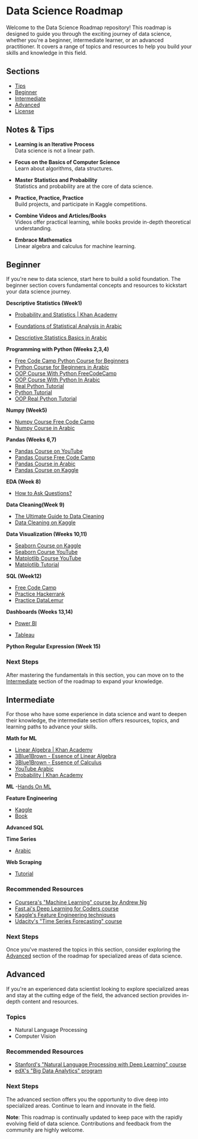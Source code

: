 # Data Science Roadmap

Welcome to the Data Science Roadmap repository! This roadmap is designed to guide you through the exciting journey of data science, whether you're a beginner, intermediate learner, or an advanced practitioner. It covers a range of topics and resources to help you build your skills and knowledge in this field.

## Sections
- [Tips](#tips)
- [Beginner](#beginner)
- [Intermediate](#intermediate)
- [Advanced](#advanced)
- [License](#license)

## Notes & Tips

- **Learning is an Iterative Process**  
    Data science is not a linear path.

- **Focus on the Basics of Computer Science**  
    Learn about algorithms, data structures.

- **Master Statistics and Probability**  
    Statistics and probability are at the core of data science.

- **Practice, Practice, Practice**  
    Build projects, and participate in Kaggle competitions.

- **Combine Videos and Articles/Books**  
    Videos offer practical learning, while books provide in-depth theoretical understanding.

- **Embrace Mathematics**  
    Linear algebra and calculus for machine learning.









## Beginner
If you're new to data science, start here to build a solid foundation. The beginner section covers fundamental concepts and resources to kickstart your data science journey.

**Descriptive Statistics (Week1)**
- [Probability and Statistics | Khan Academy](https://youtube.com/playlist?list=PLU5aQXLWR3_yYS0ZYRA-5g5YSSYLNZ6Mc&feature=shared)

- [Foundations of Statistical Analysis in Arabic](https://youtube.com/playlist?list=PLVpJGVBmPnw3eRSzC90oXA6gBcG-nEYIe&feature=shared)
- [Descriptive Statistics Basics in Arabic](https://youtu.be/8wwPwlueoDs?feature=shared)


**Programming with Python (Weeks 2,3,4)**
- [Free Code Camp Python Course for Beginners](https://youtu.be/rfscVS0vtbw?feature=shared)
- [Python  Course for Beginners in Arabic](https://youtube.com/playlist?list=PLuXY3ddo_8nzrO74UeZQVZOb5-wIS6krJ&feature=shared)
- [OOP Course With Python FreeCodeCamp](https://youtu.be/Ej_02ICOIgs?feature=shared)
- [OOP Course With Python In Arabic](https://youtube.com/playlist?list=PLuXY3ddo_8nzUrgCyaX_WEIJljx_We-c1&feature=shared)
- [Real Python Tutorial](https://realpython.com/learning-paths/python3-introduction/)
- [Python Tutorial](https://www.pythontutorial.net/getting-started/)
- [OOP Real Python Tutorial](https://realpython.com/python3-object-oriented-programming/)

**Numpy (Week5)** 
- [Numpy Course Free Code Camp](https://youtu.be/QUT1VHiLmmI?feature=shared)
- [Numpy Course in Arabic](https://youtube.com/playlist?list=PLuRv1IekA3YVAMh7Is9PRsM7IMLhLS787&feature=shared)

**Pandas (Weeks 6,7)**
- [Pandas Course on YouTube](https://youtube.com/playlist?list=PL-osiE80TeTsWmV9i9c58mdDCSskIFdDS&feature=shared)
- [Pandas Course Free Code Camp](https://youtu.be/gtjxAH8uaP0?feature=shared)
- [Pandas Course in Arabic](https://youtube.com/playlist?list=PLuRv1IekA3YVwzaWa2Kp7bgIVcJsJ5XGW&feature=shared)
- [Pandas Course on Kaggle](https://www.kaggle.com/learn/pandas)

**EDA (Week 8)**
- [How to Ask Questions?](https://www.coursera.org/learn/ask-questions-make-decisions?specialization=google-data-analytics)

**Data Cleaning(Week 9)**
- [The Ultimate Guide to Data Cleaning](https://towardsdatascience.com/the-ultimate-guide-to-data-cleaning-3969843991d4)
- [Data Cleaning on Kaggle](https://www.kaggle.com/learn/data-cleaning)

**Data Visualization (Weeks 10,11)**
- [Seaborn Course on Kaggle](https://www.kaggle.com/learn/data-visualization)
- [Seaborn Course YouTube](https://www.youtube.com/watch?v=UO98lJQ3QGI&list=PL-osiE80TeTvipOqomVEeZ1HRrcEvtZB_)
- [Matplotlib Course YouTube](https://www.youtube.com/watch?v=UO98lJQ3QGI&list=PL-osiE80TeTvipOqomVEeZ1HRrcEvtZB_)
- [Matplotlib Tutorial](https://matplotlib.org/stable/tutorials/index.html)

**SQL (Week12)**
- [Free Code Camp](https://youtu.be/HXV3zeQKqGY)
- [Practice Hackerrank](https://www.hackerrank.com/domains/sql)
- [Practice DataLemur](https://datalemur.com/)



**Dashboards (Weeks 13,14)**
- [Power BI](https://www.youtube.com/watch?v=ykvAWKML9Gk&list=PLof3yw6ZFPFhV75Ptf-5Q88bgUtLOBvOw)

- [Tableau](https://www.tableau.com/learn/training/20201)

**Python Regular Expression (Week 15)**



### Next Steps
After mastering the fundamentals in this section, you can move on to the [Intermediate](#intermediate) section of the roadmap to expand your knowledge.

## Intermediate
For those who have some experience in data science and want to deepen their knowledge, the intermediate section offers resources, topics, and learning paths to advance your skills.

**Math for ML**
- [Linear Algebra | Khan Academy](https://www.khanacademy.org/math/linear-algebra)
- [3Blue1Brown - Essence of Linear Algebra](https://www.3blue1brown.com/topics/linear-algebra)
- [3Blue1Brown - Essence of Calculus](https://www.youtube.com/playlist?list=PLZHQObOWTQDMsr9K-rj53DwVRMYO3t5Yr)
- [YouTube Arabic]()
- [Probability | Khan Academy]()

**ML**
-[Hands On ML]()

**Feature Engineering**
- [Kaggle](https://www.kaggle.com/learn/feature-engineering)
- [Book](https://drive.google.com/file/d/1BkJYO0tqMYptTWUDQ7X0vd2aygohHRm8/view?usp=sharing)

**Advanced SQL**

**Time Series**
- [Arabic](https://www.youtube.com/watch?v=TvhaHPq6xLU&list=TLPQMjYwNzIwMjEPGXX6392WJA&index=1)

**Web Scraping**
- [Tutorial](https://www.dataquest.io/blog/web-scraping-tutorial-python/)

### Recommended Resources
- [Coursera's "Machine Learning" course by Andrew Ng](link)
- [Fast.ai's Deep Learning for Coders course](link)
- [Kaggle's Feature Engineering techniques](link)
- [Udacity's "Time Series Forecasting" course](link)

### Next Steps
Once you've mastered the topics in this section, consider exploring the [Advanced](#advanced) section of the roadmap for specialized areas of data science.

## Advanced
If you're an experienced data scientist looking to explore specialized areas and stay at the cutting edge of the field, the advanced section provides in-depth content and resources.

### Topics
- Natural Language Processing
- Computer Vision


### Recommended Resources
- [Stanford's "Natural Language Processing with Deep Learning" course](link)
- [edX's "Big Data Analytics" program](link)


### Next Steps
The advanced section offers you the opportunity to dive deep into specialized areas. Continue to learn and innovate in the field.


**Note**: This roadmap is continually updated to keep pace with the rapidly evolving field of data science. Contributions and feedback from the community are highly welcome.

